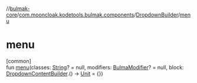 //[bulmak-core](../../../index.md)/[com.mooncloak.kodetools.bulmak.components](../index.md)/[DropdownBuilder](index.md)/[menu](menu.md)

# menu

[common]\
fun [menu](menu.md)(classes: [String](https://kotlinlang.org/api/core/kotlin-stdlib/kotlin/-string/index.html)? = null, modifiers: [BulmaModifier](../../com.mooncloak.kodetools.bulmak.modifier/-bulma-modifier/index.md)? = null, block: [DropdownContentBuilder](../-dropdown-content-builder/index.md).() -&gt; [Unit](https://kotlinlang.org/api/core/kotlin-stdlib/kotlin/-unit/index.html) = {})
